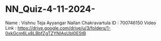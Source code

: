 # NN_Quiz-4-11-2024-
Name : Vishnu Teja Ayyangar Nallan Chakravartula
ID : 700746150
Video Link : https://drive.google.com/drive/u/3/folders/1-0xkGcm6Lx8LBbfZgTZYNIAsUbl0EStB
